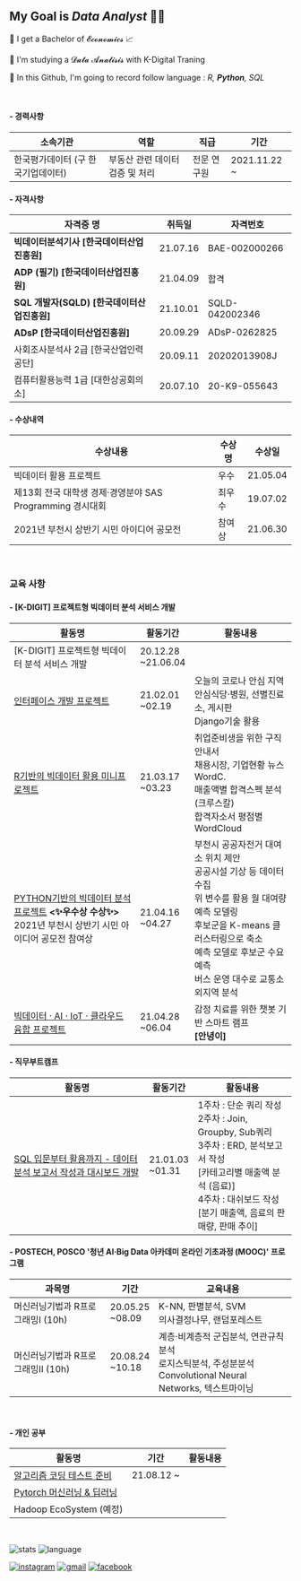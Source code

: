 ## My Goal is *Data Analyst* 💪🏼

<!--:star2: I was Korean Student in 𝕶𝖞𝖚𝖓𝖌𝕳𝖊𝖊 𝖀𝖓𝖎𝖛𝖊𝖗𝖘𝖎𝖙𝖞 🏛 -->

:star2: I get a Bachelor of 𝓔𝓬𝓸𝓷𝓸𝓶𝓲𝓬𝓼 :chart_with_upwards_trend:

:star2: I'm studying a 𝓓𝓪𝓽𝓪 𝓐𝓷𝓪𝓵𝓲𝓼𝓲𝓼 with K-Digital Traning

:star2: In this Github, I'm going to record follow language : *R, **Python**, SQL*

<br>

#### - 경력사항

| 소속기관                           | 역할                            | 직급        | 기간         |
| ---------------------------------- | ------------------------------- | ----------- | ------------ |
| 한국평가데이터 (구 한국기업데이터) | 부동산 관련 데이터 검증 및 처리 | 전문 연구원 | 2021.11.22 ~ |



#### - 자격사항

| 자격증 명                                   | 취득일   | 자격번호       |
| ------------------------------------------- | -------- | -------------- |
| **빅데이터분석기사 [한국데이터산업진흥원]** | 21.07.16 | BAE-002000266  |
| **ADP (필기) [한국데이터산업진흥원]**       | 21.04.09 | 합격           |
| **SQL 개발자(SQLD) [한국데이터산업진흥원]** | 21.10.01 | SQLD-042002346 |
| **ADsP [한국데이터산업진흥원]**             | 20.09.29 | ADsP-0262825   |
| 사회조사분석사 2급 [한국산업인력공단]       | 20.09.11 | 20202013908J   |
| 컴퓨터활용능력 1급 [대한상공회의소]         | 20.07.10 | 20-K9-055643   |

#### - 수상내역

| 수상내용                                                  | 수상명 | 수상일   |
| --------------------------------------------------------- | ------ | -------- |
| 빅데이터 활용 프로젝트                                    | 우수   | 21.05.04 |
| 제13회 전국 대학생 경제·경영분야 SAS Programming 경시대회 | 최우수 | 19.07.02 |
| 2021년 부천시 상반기 시민 아이디어 공모전                 | 참여상 | 21.06.30 |

<br>

### 교육 사항

#### - [K-DIGIT] 프로젝트형 빅데이터 분석 서비스 개발

| 활동명                                                       | 활동기간              | 활동내용                                                     |
| ------------------------------------------------------------ | --------------------- | ------------------------------------------------------------ |
| [K-DIGIT] 프로젝트형 빅데이터 분석 서비스 개발               | 20.12.28<br>~21.06.04 |                                                              |
| [인터페이스 개발 프로젝트](https://github.com/Yoon-Sangwon/Webproject) | 21.02.01<br>~02.19    | 오늘의 코로나 안심 지역<br>안심식당·병원, 선별진료소, 게시판<br>Django기술 활용 |
| [R기반의 빅데이터 활용 미니프로젝트](https://github.com/Yoon-Sangwon/K-DIGIT_R_Project) | 21.03.17<br>~03.23    | 취업준비생을 위한 구직안내서<br>채용시장, 기업현황 뉴스 WordC.<br>매출액별 합격스펙 분석(크루스칼)<br>합격자소서 평점별 WordCloud |
| [PYTHON기반의 빅데이터 분석 프로젝트](https://github.com/Yoon-Sangwon/Bucheon)  **<✨우수상 수상✨>**<br/>2021년 부천시 상반기 시민 아이디어 공모전 참여상 | 21.04.16<br>~04.27    | 부천시 공공자전거 대여소 위치 제안<br>공공시설 기상 등 데이터 수집<br>위 변수를 활용 월 대여량 예측 모델링<br>후보군을 K-means 클러스터링으로 축소<br>예측 모델로 후보군 수요 예측<br>버스 운영 대수로 교통소외지역 분석 |
| [빅데이터 · AI · IoT · 클라우드 융합 프로젝트](https://github.com/Yoon-Sangwon/Annyeong) | 21.04.28<br>~06.04    | 감정 치료를 위한 챗봇 기반 스마트 램프<br> **[안녕이]**<br>  |

#### - 직무부트캠프

| 활동명                                                       | 활동기간           | 활동내용                                                     |
| ------------------------------------------------------------ | ------------------ | ------------------------------------------------------------ |
| [SQL 입문부터 활용까지 - 데이터 분석 보고서 작성과 대시보드 개발](https://github.com/Yoon-Sangwon/SQL/tree/master/BootCamp) | 21.01.03<br>~01.31 | 1주차 : 단순 쿼리 작성<br>2주차 : Join, Groupby, Sub쿼리<br>3주차 : ERD, 분석보고서 작성<br>[카테고리별 매출액 분석 (음료)]<br>4주차 : 대쉬보드 작성<br>[분기 매출액, 음료의 판매량, 판매 추이] |

#### - POSTECH, POSCO '청년 AI·Big Data 아카데미 온라인 기초과정 (MOOC)' 프로그램

| 과목명                            | 기간               | 교육내용                                                     |
| --------------------------------- | ------------------ | ------------------------------------------------------------ |
| 머신러닝기법과 R프로그래밍Ⅰ (10h) | 20.05.25<br>~08.09 | K-NN, 판별분석, SVM<br/>의사결정나무, 랜덤포레스트           |
| 머신러닝기법과 R프로그래밍Ⅱ (10h) | 20.08.24<br>~10.18 | 계층·비계층적 군집분석, 연관규칙 분석<br/>로지스틱분석, 주성분분석<br/>Convolutional Neural Networks, 텍스트마이닝 |

<br>

#### - 개인 공부

| 활동명                                                       | 기간       | 활동내용 |
| ------------------------------------------------------------ | ---------- | -------- |
| [알고리즘 코딩 테스트 준비](https://github.com/Yoon-Sangwon/CodingTest) | 21.08.12 ~ |          |
| [Pytorch 머신러닝 & 딥러닝](https://github.com/Yoon-Sangwon/Pytorch)                             |            |          |
| Hadoop EcoSystem (예정)                                      |            |          |



<br>

![stats](https://github-readme-stats.vercel.app/api?username=Yoon-sangwon&theme=dark&show_icons=true) ![language](https://github-readme-stats.vercel.app/api/top-langs/?username=Yoon-sangwon&langs_count=5&theme=dark&show_icons=true)

[![instagram](https://img.shields.io/badge/Instagram-E4405F?style=flat-square&logo=Instagram&logoColor=white&link=https://www.instagram.com/PrizeOne_96/)](https://www.instagram.com/PrizeOne_96/) [![gmail](https://img.shields.io/badge/Gmail-D14836?style=flat-square&logo=Gmail&logoColor=white&link=mailto:tkddnjs1648@gmail.com)](mailto:tkddnjs1648@gmail.com) [![facebook](https://img.shields.io/badge/Facebook-1877F2?style=flat-square&logo=Facebook&logoColor=white&link=https://www.facebook.com/Y00NSW)](https://www.facebook.com/Y00NSW)

<!--
**Yoon-Sangwon/Yoon-Sangwon** is a ✨ _special_ ✨ repository because its `README.md` (this file) appears on your GitHub profile.

이모지는 아래에서 참고할 것!
https://wepplication.github.io/tools/charMap/#combCharGen

Here are some ideas to get you started:

- 🔭 I’m currently working on ...
- 🌱 I’m currently learning ...
- 👯 I’m looking to collaborate on ...
- 🤔 I’m looking for help with ...
- 💬 Ask me about ...
- 📫 How to reach me: ...
- 😄 Pronouns: ...
- ⚡ Fun fact: ...
-->